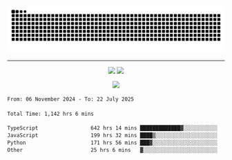 <div align="center">
  <picture>
      <source
    media="(prefers-color-scheme: dark)"
      srcset="https://raw.githubusercontent.com/platane/snk/output/github-contribution-grid-snake-dark.svg"
      />
    <source
      media="(prefers-color-scheme: light)"
      srcset="https://raw.githubusercontent.com/xct007/xct007/output/github-contribution-grid-snake.svg"
      />
    <img
      alt="Snake"
      src="https://raw.githubusercontent.com/xct007/xct007/output/github-contribution-grid-snake.svg"
      />
  </picture>

</div>

___
<p align="center">
  <img src="https://readme-stats-blush-eta.vercel.app/api/top-langs/?username=xct007&layout=compact" />
  <img src="https://readme-stats-blush-eta.vercel.app/api?username=xct007&show_icons=true&theme=transparent&hide_title=true&include_all_commits=true" />
</p>

<p align="center">
  <img src="https://github-profile-trophy.vercel.app/?username=xct007&no-bg=true&rank=S,SS,SSS,A,AA,AAA,UNKNOWN,SECRET&row=3&title=-Followers,-Stars&margin-w=15&margin-h=15&column=2" />
</p>
<!--START_SECTION:waka-->

```txt
From: 06 November 2024 - To: 22 July 2025

Total Time: 1,142 hrs 6 mins

TypeScript                 642 hrs 14 mins █████████████▓░░░░░░░░░░░   55.02 %
JavaScript                 199 hrs 32 mins ████▒░░░░░░░░░░░░░░░░░░░░   17.10 %
Python                     171 hrs 56 mins ███▓░░░░░░░░░░░░░░░░░░░░░   14.73 %
Other                      25 hrs 6 mins   ▓░░░░░░░░░░░░░░░░░░░░░░░░   02.15 %
```

<!--END_SECTION:waka-->
